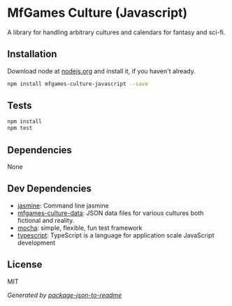 # MfGames Culture (Javascript)

A library for handling arbitrary cultures and calendars for fantasy and sci-fi.

## Installation

Download node at [nodejs.org](http://nodejs.org) and install it, if you haven't already.

```sh
npm install mfgames-culture-javascript --save
```

## Tests

```sh
npm install
npm test
```

## Dependencies

None

## Dev Dependencies

- [jasmine](https://github.com/jasmine/jasmine-npm): Command line jasmine
- [mfgames-culture-data](https://github.com/dmoonfire/mfgames-culture-data): JSON data files for various cultures both fictional and reality.
- [mocha](https://github.com/mochajs/mocha): simple, flexible, fun test framework
- [typescript](https://github.com/Microsoft/TypeScript): TypeScript is a language for application scale JavaScript development


## License

MIT

_Generated by [package-json-to-readme](https://github.com/zeke/package-json-to-readme)_
